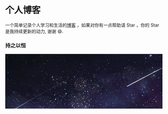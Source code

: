 # 个人博客

一个简单记录个人学习和生活的[博客](https://livemoreway.github.io/) ，如果对你有一点帮助请 Star ，你的 Star 是我持续更新的动力, 谢谢 😄.

### 持之以恒


![](/images/readme//star.gif)
